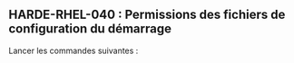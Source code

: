 ## HARDE-RHEL-040 : Permissions des fichiers de configuration du démarrage

Lancer les commandes suivantes :

